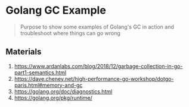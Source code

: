 # Golang GC Example

> Purpose to show some examples of Golang's GC in action and troubleshoot where things can go wrong

## Materials

1. https://www.ardanlabs.com/blog/2018/12/garbage-collection-in-go-part1-semantics.html
1. https://dave.cheney.net/high-performance-go-workshop/dotgo-paris.html#memory-and-gc
1. https://golang.org/doc/diagnostics.html
1. https://golang.org/pkg/runtime/
